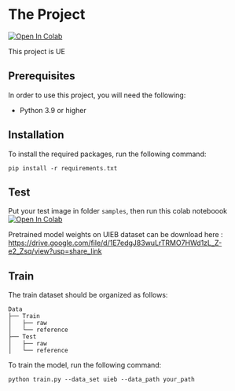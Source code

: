 # The Project
[![Open In Colab](https://colab.research.google.com/assets/colab-badge.svg)](https://colab.research.google.com/drive/1br0nJcuTF2YJCvbvnu0Etsm4S7mLk5Sc?usp=sharing)

This project is UE



## Prerequisites

In order to use this project, you will need the following:

- Python 3.9 or higher

## Installation

To install the required packages, run the following command:
```
pip install -r requirements.txt
```


## Test
Put your test image in folder `samples`, then run this colab noteboook 
[![Open In Colab](https://colab.research.google.com/assets/colab-badge.svg)](https://colab.research.google.com/drive/1br0nJcuTF2YJCvbvnu0Etsm4S7mLk5Sc?usp=sharing)

Pretrained model weights on UIEB dataset can be download here : https://drive.google.com/file/d/1E7edgJ83wuLrTRMO7HWd1zL_Z-e2_Zsq/view?usp=share_link 



## Train
The train dataset should be organized as follows:
```
Data
├── Train
│   ├── raw
│   └── reference
├── Test
│   ├── raw
│   └── reference
```
To train the model, run the following command:
```
python train.py --data_set uieb --data_path your_path
```


